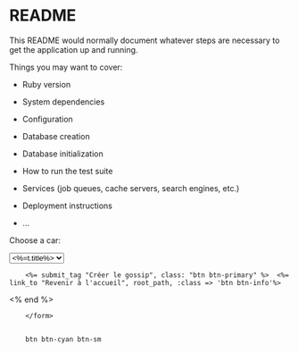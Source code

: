 # README

This README would normally document whatever steps are necessary to get the
application up and running.

Things you may want to cover:

* Ruby version

* System dependencies

* Configuration

* Database creation

* Database initialization

* How to run the test suite

* Services (job queues, cache servers, search engines, etc.)

* Deployment instructions

* ...

<label for="tags">Choose a car:</label>

<select id="tags" name="carlist" form="carform">
<%= @tag.each do |t| %>
  <option value="<%t.title%>"><%=t.title%></option>
<% end %>
</select>

        <%= submit_tag "Créer le gossip", class: "btn btn-primary" %>  <%= link_to "Revenir à l'accueil", root_path, :class => 'btn btn-info'%>
</div>
      <% end %>
      
        </form>


        btn btn-cyan btn-sm
